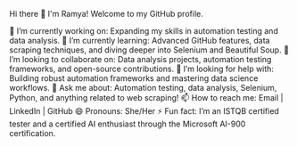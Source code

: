 Hi there 👋
I'm Ramya! Welcome to my GitHub profile.

🔭 I’m currently working on: Expanding my skills in automation testing and data analysis.
🌱 I’m currently learning: Advanced GitHub features, data scraping techniques, and diving deeper into Selenium and Beautiful Soup.
👯 I’m looking to collaborate on: Data analysis projects, automation testing frameworks, and open-source contributions.
🤔 I’m looking for help with: Building robust automation frameworks and mastering data science workflows.
💬 Ask me about: Automation testing, data analysis, Selenium, Python, and anything related to web scraping!
📫 How to reach me: Email | LinkedIn | GitHub
😄 Pronouns: She/Her
⚡ Fun fact: I’m an ISTQB certified tester and a certified AI enthusiast through the Microsoft AI-900 certification.
